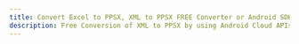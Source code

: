 ---title: Convert Excel to PPSX, XML to PPSX FREE Converter or Android SDKdescription: Free Conversion of XML to PPSX by using Android Cloud APIs & SDKs. Also Create, Edit & Render Microsoft Excel, CSV and SpreadsheetML worksheets or spreadsheet in the Cloud.---
